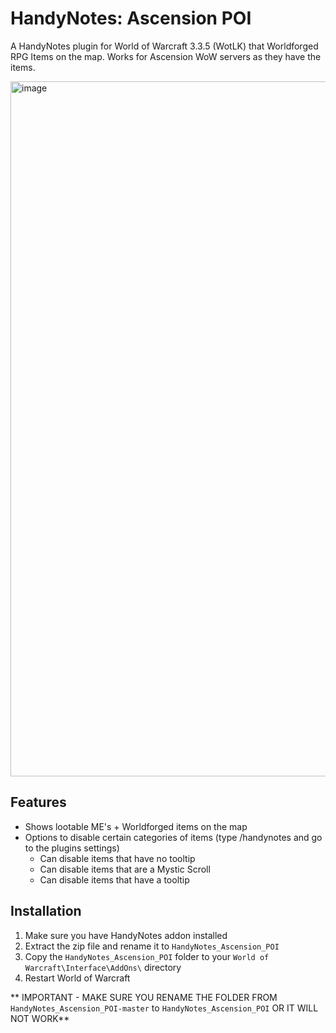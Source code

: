 # HandyNotes: Ascension POI

A HandyNotes plugin for World of Warcraft 3.3.5 (WotLK) that Worldforged RPG Items on the map. Works for Ascension WoW servers as they have the items.

<img width="1992" height="1112" alt="image" src="https://github.com/user-attachments/assets/65740db8-048a-40c0-902c-893c8774cf79" />


## Features

- Shows lootable ME's + Worldforged items on the map
- Options to disable certain categories of items (type /handynotes and go to the plugins settings)
  - Can disable items that have no tooltip
  - Can disable items that are a Mystic Scroll
  - Can disable items that have a tooltip


## Installation

1. Make sure you have HandyNotes addon installed
2. Extract the zip file and rename it to `HandyNotes_Ascension_POI`
3. Copy the `HandyNotes_Ascension_POI` folder to your `World of Warcraft\Interface\AddOns\` directory
4. Restart World of Warcraft

** IMPORTANT - MAKE SURE YOU RENAME THE FOLDER FROM `HandyNotes_Ascension_POI-master` to `HandyNotes_Ascension_POI` OR IT WILL NOT WORK**
